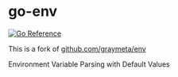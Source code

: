 # go-env

[![Go Reference](https://pkg.go.dev/badge/github.com/jasonhancock/go-env.svg)](https://pkg.go.dev/github.com/jasonhancock/go-env)

This is a fork of [github.com/graymeta/env](https://github.com/graymeta/env)

Environment Variable Parsing with Default Values

